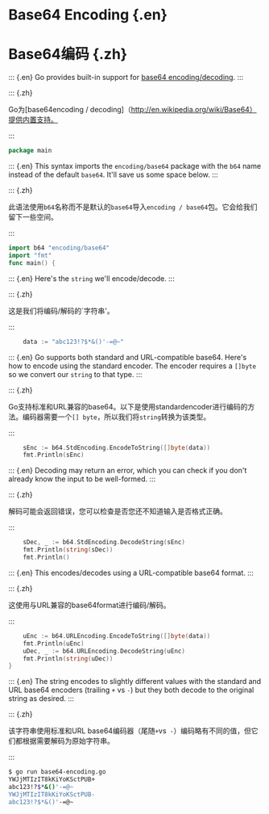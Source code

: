 
# Base64 Encoding {.en}


# Base64编码 {.zh}


::: {.en}
Go provides built-in support for [base64
encoding/decoding](http://en.wikipedia.org/wiki/Base64).
:::

::: {.zh}

Go为[base64encoding / decoding]（http://en.wikipedia.org/wiki/Base64）提供内置支持。

:::


```go
package main
```


::: {.en}
This syntax imports the `encoding/base64` package with
the `b64` name instead of the default `base64`. It'll
save us some space below.
:::

::: {.zh}

此语法使用`b64`名称而不是默认的`base64`导入`encoding / base64`包。它会给我们留下一些空间。

:::


```go
import b64 "encoding/base64"
import "fmt"
func main() {
```


::: {.en}
Here's the `string` we'll encode/decode.
:::

::: {.zh}

这是我们将编码/解码的`字符串'。

:::


```go
	data := "abc123!?$*&()'-=@~"
```


::: {.en}
Go supports both standard and URL-compatible
base64. Here's how to encode using the standard
encoder. The encoder requires a `[]byte` so we
convert our `string` to that type.
:::

::: {.zh}

Go支持标准和URL兼容的base64。以下是使用standardencoder进行编码的方法。编码器需要一个`[] byte`，所以我们将`string`转换为该类型。

:::


```go
	sEnc := b64.StdEncoding.EncodeToString([]byte(data))
	fmt.Println(sEnc)
```


::: {.en}
Decoding may return an error, which you can check
if you don't already know the input to be
well-formed.
:::

::: {.zh}

解码可能会返回错误，您可以检查是否您还不知道输入是否格式正确。

:::


```go
	sDec, _ := b64.StdEncoding.DecodeString(sEnc)
	fmt.Println(string(sDec))
	fmt.Println()
```


::: {.en}
This encodes/decodes using a URL-compatible base64
format.
:::

::: {.zh}

这使用与URL兼容的base64format进行编码/解码。

:::


```go
	uEnc := b64.URLEncoding.EncodeToString([]byte(data))
	fmt.Println(uEnc)
	uDec, _ := b64.URLEncoding.DecodeString(uEnc)
	fmt.Println(string(uDec))
}
```


::: {.en}
The string encodes to slightly different values with the
standard and URL base64 encoders (trailing `+` vs `-`)
but they both decode to the original string as desired.
:::

::: {.zh}

该字符串使用标准和URL base64编码器（尾随`+`vs` -`）编码略有不同的值，但它们都根据需要解码为原始字符串。

:::


```bash
$ go run base64-encoding.go
YWJjMTIzIT8kKiYoKSctPUB+
abc123!?$*&()'-=@~
YWJjMTIzIT8kKiYoKSctPUB-
abc123!?$*&()'-=@~
```


